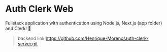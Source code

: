 # Auth Clerk Web
Fullstack application with authentication using Node.js, Next.js (app folder) and Clerk!  🚀

> backend link https://github.com/Henrique-Moreno/auth-clerk-server.git
